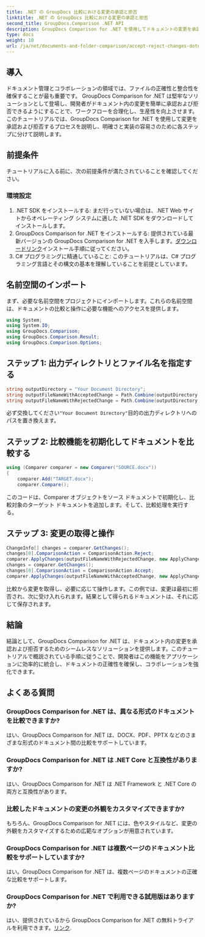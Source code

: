 ```yaml
---
title: .NET の GroupDocs 比較における変更の承認と拒否
linktitle: .NET の GroupDocs 比較における変更の承認と拒否
second_title: GroupDocs.Comparison .NET API
description: GroupDocs Comparison for .NET を使用してドキュメントの変更を承認および拒否する方法を学びます。ドキュメントのワークフローを簡単に合理化します。
type: docs
weight: 10
url: /ja/net/documents-and-folder-comparison/accept-reject-changes-dotnet/
---
```

## 導入
ドキュメント管理とコラボレーションの領域では、ファイルの正確性と整合性を確保することが最も重要です。 GroupDocs Comparison for .NET は堅牢なソリューションとして登場し、開発者がドキュメント内の変更を簡単に承認および拒否できるようにすることで、ワークフローを合理化し、生産性を向上させます。このチュートリアルでは、GroupDocs Comparison for .NET を使用して変更を承認および拒否するプロセスを説明し、明確さと実装の容易さのために各ステップに分けて説明します。
## 前提条件
チュートリアルに入る前に、次の前提条件が満たされていることを確認してください。
### 環境設定
1. .NET SDK をインストールする: まだ行っていない場合は、.NET Web サイトからオペレーティング システムに適した .NET SDK をダウンロードしてインストールします。
2.  GroupDocs Comparison for .NET をインストールする: 提供されている最新バージョンの GroupDocs Comparison for .NET を入手します。[ダウンロードリンク](https://releases.groupdocs.com/comparison/net/)インストール手順に従ってください。
3. C# プログラミングに精通していること: このチュートリアルは、C# プログラミング言語とその構文の基本を理解していることを前提としています。

## 名前空間のインポート
まず、必要な名前空間をプロジェクトにインポートします。これらの名前空間は、ドキュメントの比較と操作に必要な機能へのアクセスを提供します。

```csharp
using System;
using System.IO;
using GroupDocs.Comparison;
using GroupDocs.Comparison.Result;
using GroupDocs.Comparison.Options;
```
## ステップ 1: 出力ディレクトリとファイル名を指定する
```csharp
string outputDirectory = "Your Document Directory";
string outputFileNameWithAcceptedChange = Path.Combine(outputDirectory, "RESULT_WITH_ACCEPTED_CHANGE.docx");
string outputFileNameWithRejectedChange = Path.Combine(outputDirectory, "RESULT_WITH_REJECTED_CHANGE.docx");
```
必ず交換してください`"Your Document Directory"`目的の出力ディレクトリへのパスを置き換えます。
## ステップ 2: 比較機能を初期化してドキュメントを比較する
```csharp
using (Comparer comparer = new Comparer("SOURCE.docx"))
{
    comparer.Add("TARGET.docx");
    comparer.Compare();
```
このコードは、Comparer オブジェクトをソース ドキュメントで初期化し、比較対象のターゲット ドキュメントを追加します。そして、比較処理を実行する。
## ステップ 3: 変更の取得と操作
```csharp
ChangeInfo[] changes = comparer.GetChanges();
changes[0].ComparisonAction = ComparisonAction.Reject;
comparer.ApplyChanges(outputFileNameWithRejectedChange, new ApplyChangeOptions { Changes = changes, SaveOriginalState = true });
changes = comparer.GetChanges();
changes[0].ComparisonAction = ComparisonAction.Accept;
comparer.ApplyChanges(outputFileNameWithAcceptedChange, new ApplyChangeOptions { Changes = changes });
```
比較から変更を取得し、必要に応じて操作します。この例では、変更は最初に拒否され、次に受け入れられます。結果として得られるドキュメントは、それに応じて保存されます。

## 結論
結論として、GroupDocs Comparison for .NET は、ドキュメント内の変更を承認および拒否するためのシームレスなソリューションを提供します。このチュートリアルで概説されている手順に従うことで、開発者はこの機能をアプリケーションに効率的に統合し、ドキュメントの正確性を確保し、コラボレーションを強化できます。
## よくある質問
### GroupDocs Comparison for .NET は、異なる形式のドキュメントを比較できますか?
はい、GroupDocs Comparison for .NET は、DOCX、PDF、PPTX などのさまざまな形式のドキュメント間の比較をサポートしています。
### GroupDocs Comparison for .NET は .NET Core と互換性がありますか?
はい、GroupDocs Comparison for .NET は .NET Framework と .NET Core の両方と互換性があります。
### 比較したドキュメントの変更の外観をカスタマイズできますか?
もちろん、GroupDocs Comparison for .NET には、色やスタイルなど、変更の外観をカスタマイズするための広範なオプションが用意されています。
### GroupDocs Comparison for .NET は複数ページのドキュメント比較をサポートしていますか?
はい。GroupDocs Comparison for .NET は、複数ページのドキュメントの正確な比較をサポートします。
### GroupDocs Comparison for .NET で利用できる試用版はありますか?
はい、提供されているから GroupDocs Comparison for .NET の無料トライアルを利用できます。[リンク](https://releases.groupdocs.com/).